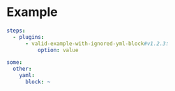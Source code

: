 # Example

```yml
steps:
  - plugins:
      - valid-example-with-ignored-yml-block#v1.2.3:
          option: value
```

```yml
some:
  other:
    yaml:
      block: ~
```